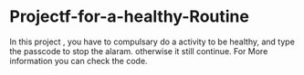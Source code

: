 # Projectf-for-a-healthy-Routine
In this project , you have to compulsary do a activity to be healthy, and type the passcode to stop the alaram. otherwise it still continue.
For More information you can check the code. 
